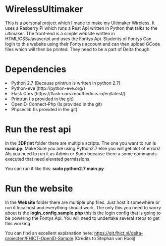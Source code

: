 # WirelessUltimaker
This is a personal project which I made to make my Ultimaker Wireless. It uses a Rasberry Pi which runs a Rest Api written in Python 
that talks to the ultimaker. The front-end is a simple website written in HTML/CSS/Javascript and uses the Fontys Api. Students of Fontys
Can login to this website using their Fontys account and can then upload GCode files which will then be printed. They need to be a part of
Delta though.

# Dependencies
<li>Python 2.7 (Because printrun is written in python 2.7)</li>
<li>Python-eve (http://python-eve.org/)</li>
<li>Flask Cors (https://flask-cors.readthedocs.io/en/latest/)</li>
<li>Printrun (Is provided in the git)</li>
<liMongodb (https://www.mongodb.com/)</li>
<li>OpenID-Connect-Php (Is provided in the git)</li>
<li>Phpseclib (Is provided in the git)</li>

# Run the rest api
In the <b>3DPrint</b> folder there are multiple scripts. The one you want to run is <b>main.py</b>. Make Sure you are using Python2.7 else you will get alot of errors! Als you need to run it as Admin or Sudo because there a some commands executed that need elevated permissions.

You can run it like this: <b>sudo python2.7 main.py</b>

# Run the website
In the <b>Website</b> folder there are multiple php files. Just host it somewhere or run it localhost and everything should work. The only this you need to worry about is the <b>login_config.sample.php</b> this is the login config that is going to be powering the Fontys Api. You will need to undertake several steps to get this working.

You can find an excellent explanation here: https://git.fhict.nl/delta-projecten/FHICT-OpenID-Sample (Credits to Stephan van Rooij)

